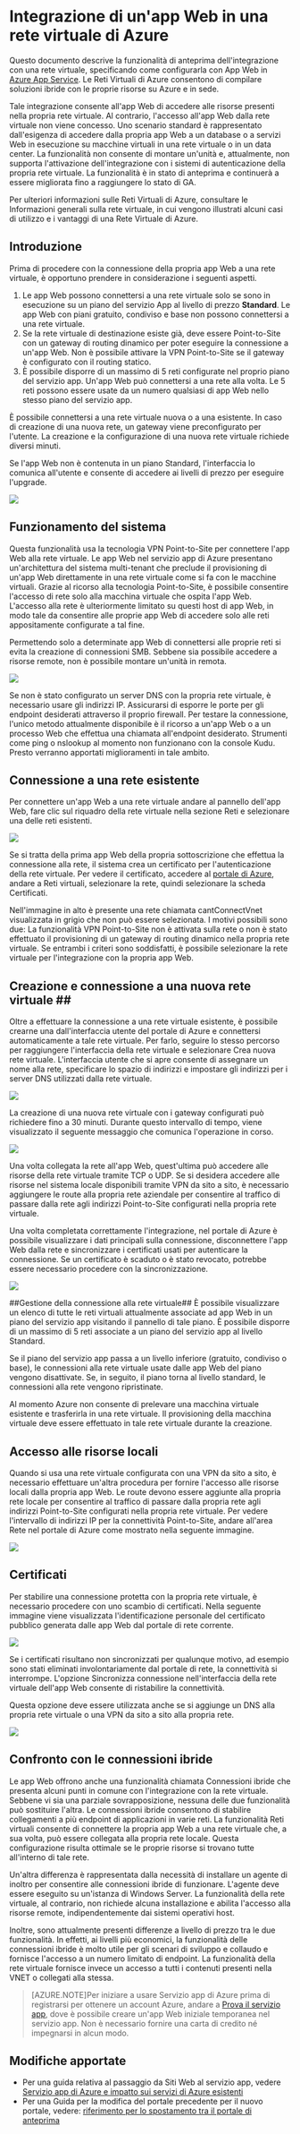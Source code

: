 <properties 
	pageTitle="Integrazione di un'app Web in una rete virtuale di Azure" 
	description="In questo articolo viene illustrato come connettere un'app Web di Azure nel servizio app di Azure a una rete virtuale di Azure nuova o esistente" 
	services="app-service\web" 
	documentationCenter="" 
	authors="cephalin" 
	manager="wpickett" 
	editor=""/>

<tags 
	ms.service="app-service-web" 
	ms.workload="web" 
	ms.tgt_pltfrm="na" 
	ms.devlang="na" 
	ms.topic="article" 
	ms.date="08/11/2015" 
	ms.author="cephalin"/>

# Integrazione di un'app Web in una rete virtuale di Azure #
Questo documento descrive la funzionalità di anteprima dell'integrazione con una rete virtuale, specificando come configurarla con App Web in [Azure App Service](http://go.microsoft.com/fwlink/?LinkId=529714). Le Reti Virtuali di Azure consentono di compilare soluzioni ibride con le proprie risorse su Azure e in sede.

Tale integrazione consente all'app Web di accedere alle risorse presenti nella propria rete virtuale. Al contrario, l'accesso all'app Web dalla rete virtuale non viene concesso. Uno scenario standard è rappresentato dall'esigenza di accedere dalla propria app Web a un database o a servizi Web in esecuzione su macchine virtuali in una rete virtuale o in un data center. La funzionalità non consente di montare un'unità e, attualmente, non supporta l'attivazione dell'integrazione con i sistemi di autenticazione della propria rete virtuale. La funzionalità è in stato di anteprima e continuerà a essere migliorata fino a raggiungere lo stato di GA.

Per ulteriori informazioni sulle Reti Virtuali di Azure, consultare le Informazioni generali sulla rete virtuale, in cui vengono illustrati alcuni casi di utilizzo e i vantaggi di una Rete Virtuale di Azure.

## Introduzione ##
Prima di procedere con la connessione della propria app Web a una rete virtuale, è opportuno prendere in considerazione i seguenti aspetti.

1.	Le app Web possono connettersi a una rete virtuale solo se sono in esecuzione su un piano del servizio App al livello di prezzo **Standard**. Le app Web con piani gratuito, condiviso e base non possono connettersi a una rete virtuale.
2.	Se la rete virtuale di destinazione esiste già, deve essere Point-to-Site con un gateway di routing dinamico per poter eseguire la connessione a un'app Web. Non è possibile attivare la VPN Point-to-Site se il gateway è configurato con il routing statico.
3.	È possibile disporre di un massimo di 5 reti configurate nel proprio piano del servizio app. Un'app Web può connettersi a una rete alla volta. Le 5 reti possono essere usate da un numero qualsiasi di app Web nello stesso piano del servizio app.  

È possibile connettersi a una rete virtuale nuova o a una esistente. In caso di creazione di una nuova rete, un gateway viene preconfigurato per l'utente. La creazione e la configurazione di una nuova rete virtuale richiede diversi minuti.

Se l'app Web non è contenuta in un piano Standard, l'interfaccia lo comunica all'utente e consente di accedere ai livelli di prezzo per eseguire l'upgrade.

![](./media/web-sites-integrate-with-vnet/upgrade-to-standard.png)

## Funzionamento del sistema ##
Questa funzionalità usa la tecnologia VPN Point-to-Site per connettere l'app Web alla rete virtuale. Le app Web nel servizio app di Azure presentano un'architettura del sistema multi-tenant che preclude il provisioning di un'app Web direttamente in una rete virtuale come si fa con le macchine virtuali. Grazie al ricorso alla tecnologia Point-to-Site, è possibile consentire l'accesso di rete solo alla macchina virtuale che ospita l'app Web. L'accesso alla rete è ulteriormente limitato su questi host di app Web, in modo tale da consentire alle proprie app Web di accedere solo alle reti appositamente configurate a tal fine.

Permettendo solo a determinate app Web di connettersi alle proprie reti si evita la creazione di connessioni SMB. Sebbene sia possibile accedere a risorse remote, non è possibile montare un'unità in remota.

![](./media/web-sites-integrate-with-vnet/how-it-works.png)
 
Se non è stato configurato un server DNS con la propria rete virtuale, è necessario usare gli indirizzi IP. Assicurarsi di esporre le porte per gli endpoint desiderati attraverso il proprio firewall. Per testare la connessione, l'unico metodo attualmente disponibile è il ricorso a un'app Web o a un processo Web che effettua una chiamata all'endpoint desiderato. Strumenti come ping o nslookup al momento non funzionano con la console Kudu. Presto verranno apportati miglioramenti in tale ambito.

## Connessione a una rete esistente ##
Per connettere un'app Web a una rete virtuale andare al pannello dell'app Web, fare clic sul riquadro della rete virtuale nella sezione Reti e selezionare una delle reti esistenti.

![](./media/web-sites-integrate-with-vnet/connect-to-existing-vnet.png)
 
Se si tratta della prima app Web della propria sottoscrizione che effettua la connessione alla rete, il sistema crea un certificato per l'autenticazione della rete virtuale. Per vedere il certificato, accedere al [portale di Azure](http://go.microsoft.com/fwlink/?LinkId=529715), andare a Reti virtuali, selezionare la rete, quindi selezionare la scheda Certificati.

Nell'immagine in alto è presente una rete chiamata cantConnectVnet visualizzata in grigio che non può essere selezionata. I motivi possibili sono due: La funzionalità VPN Point-to-Site non è attivata sulla rete o non è stato effettuato il provisioning di un gateway di routing dinamico nella propria rete virtuale. Se entrambi i criteri sono soddisfatti, è possibile selezionare la rete virtuale per l'integrazione con la propria app Web.

## Creazione e connessione a una nuova rete virtuale ## ##
Oltre a effettuare la connessione a una rete virtuale esistente, è possibile crearne una dall'interfaccia utente del portale di Azure e connettersi automaticamente a tale rete virtuale. Per farlo, seguire lo stesso percorso per raggiungere l'interfaccia della rete virtuale e selezionare Crea nuova rete virtuale. L'interfaccia utente che si apre consente di assegnare un nome alla rete, specificare lo spazio di indirizzi e impostare gli indirizzi per i server DNS utilizzati dalla rete virtuale.

![](./media/web-sites-integrate-with-vnet/create-new-vnet.png)
 
La creazione di una nuova rete virtuale con i gateway configurati può richiedere fino a 30 minuti. Durante questo intervallo di tempo, viene visualizzato il seguente messaggio che comunica l'operazione in corso.

![](./media/web-sites-integrate-with-vnet/new-vnet-progress.png)

Una volta collegata la rete all'app Web, quest'ultima può accedere alle risorse della rete virtuale tramite TCP o UDP. Se si desidera accedere alle risorse nel sistema locale disponibili tramite VPN da sito a sito, è necessario aggiungere le route alla propria rete aziendale per consentire al traffico di passare dalla rete agli indirizzi Point-to-Site configurati nella propria rete virtuale.

Una volta completata correttamente l'integrazione, nel portale di Azure è possibile visualizzare i dati principali sulla connessione, disconnettere l'app Web dalla rete e sincronizzare i certificati usati per autenticare la connessione. Se un certificato è scaduto o è stato revocato, potrebbe essere necessario procedere con la sincronizzazione.

![](./media/web-sites-integrate-with-vnet/vnet-status-portal.png)

##Gestione della connessione alla rete virtuale##
È possibile visualizzare un elenco di tutte le reti virtuali attualmente associate ad app Web in un piano del servizio app visitando il pannello di tale piano. È possibile disporre di un massimo di 5 reti associate a un piano del servizio app al livello Standard.

Se il piano del servizio app passa a un livello inferiore (gratuito, condiviso o base), le connessioni alla rete virtuale usate dalle app Web del piano vengono disattivate. Se, in seguito, il piano torna al livello standard, le connessioni alla rete vengono ripristinate.

Al momento Azure non consente di prelevare una macchina virtuale esistente e trasferirla in una rete virtuale. Il provisioning della macchina virtuale deve essere effettuato in tale rete virtuale durante la creazione.

## Accesso alle risorse locali ##
Quando si usa una rete virtuale configurata con una VPN da sito a sito, è necessario effettuare un'altra procedura per fornire l'accesso alle risorse locali dalla propria app Web. Le route devono essere aggiunte alla propria rete locale per consentire al traffico di passare dalla propria rete agli indirizzi Point-to-Site configurati nella propria rete virtuale. Per vedere l'intervallo di indirizzi IP per la connettività Point-to-Site, andare all'area Rete nel portale di Azure come mostrato nella seguente immagine.

![](./media/web-sites-integrate-with-vnet/vpn-to-onpremise.png)

## Certificati ##
Per stabilire una connessione protetta con la propria rete virtuale, è necessario procedere con uno scambio di certificati. Nella seguente immagine viene visualizzata l'identificazione personale del certificato pubblico generata dalle app Web dal portale di rete corrente.

![](./media/web-sites-integrate-with-vnet/vpn-to-onpremise-certificate.png)

Se i certificati risultano non sincronizzati per qualunque motivo, ad esempio sono stati eliminati involontariamente dal portale di rete, la connettività si interrompe. L'opzione Sincronizza connessione nell'interfaccia della rete virtuale dell'app Web consente di ristabilire la connettività.

Questa opzione deve essere utilizzata anche se si aggiunge un DNS alla propria rete virtuale o una VPN da sito a sito alla propria rete.

![](./media/web-sites-integrate-with-vnet/vnet-sync-connection.png)

## Confronto con le connessioni ibride ##
Le app Web offrono anche una funzionalità chiamata Connessioni ibride che presenta alcuni punti in comune con l'integrazione con la rete virtuale. Sebbene vi sia una parziale sovrapposizione, nessuna delle due funzionalità può sostituire l'altra. Le connessioni ibride consentono di stabilire collegamenti a più endpoint di applicazioni in varie reti. La funzionalità Reti virtuali consente di connettere la propria app Web a una rete virtuale che, a sua volta, può essere collegata alla propria rete locale. Questa configurazione risulta ottimale se le proprie risorse si trovano tutte all'interno di tale rete.

Un'altra differenza è rappresentata dalla necessità di installare un agente di inoltro per consentire alle connessioni ibride di funzionare. L'agente deve essere eseguito su un'istanza di Windows Server. La funzionalità della rete virtuale, al contrario, non richiede alcuna installazione e abilita l'accesso alla risorse remote, indipendentemente dai sistemi operativi host.

Inoltre, sono attualmente presenti differenze a livello di prezzo tra le due funzionalità. In effetti, ai livelli più economici, la funzionalità delle connessioni ibride è molto utile per gli scenari di sviluppo e collaudo e fornisce l'accesso a un numero limitato di endpoint. La funzionalità della rete virtuale fornisce invece un accesso a tutti i contenuti presenti nella VNET o collegati alla stessa.

>[AZURE.NOTE]Per iniziare a usare Servizio app di Azure prima di registrarsi per ottenere un account Azure, andare a [Prova il servizio app](http://go.microsoft.com/fwlink/?LinkId=523751), dove è possibile creare un'app Web iniziale temporanea nel servizio app. Non è necessario fornire una carta di credito né impegnarsi in alcun modo.

## Modifiche apportate
* Per una guida relativa al passaggio da Siti Web al servizio app, vedere [Servizio app di Azure e impatto sui servizi di Azure esistenti](http://go.microsoft.com/fwlink/?LinkId=529714)
* Per una Guida per la modifica del portale precedente per il nuovo portale, vedere: [riferimento per lo spostamento tra il portale di anteprima](http://go.microsoft.com/fwlink/?LinkId=529715)
 

<!---HONumber=August15_HO7-->